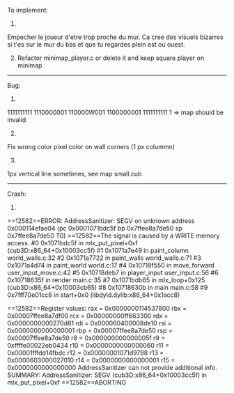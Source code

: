 To implement:

1)  
Empecher le joueur d'etre trop proche du mur. Ca cree des visuels bizarres si t'es sur le mur du bas et que tu regardes plein est ou ouest.

2) Refactor minimap_player.c or delete it and keep square player on minimap

--------------


Bug:

1) 
1111111111
1110000001
110000W001
1100000001
1111111111
                1
=> map should be invalid

2)  
Fix wrong color pixel color on wall corners (1 px colummn)

3)  
1px vertical line sometimes, see map small.cub

--------------

Crash:

1)  
==12582==ERROR: AddressSanitizer: SEGV on unknown address 0x000114efae04 (pc 0x0001071bdc5f bp 0x7ffee8a7de50 sp 0x7ffee8a7de50 T0)
==12582==The signal is caused by a WRITE memory access.
    #0 0x1071bdc5f in mlx_put_pixel+0xf (cub3D:x86_64+0x10003cc5f)
    #1 0x1071a7e49 in paint_column world_walls.c:32
    #2 0x1071a7722 in paint_walls world_walls.c:71
    #3 0x1071a4d74 in paint_world world.c:17
    #4 0x10718f550 in move_forward user_input_move.c:42
    #5 0x10718deb7 in player_input user_input.c:56
    #6 0x10718635f in render main.c:35
    #7 0x1071bdb65 in mlx_loop+0x125 (cub3D:x86_64+0x10003cb65)
    #8 0x10718630b in main main.c:58
    #9 0x7fff70e01cc8 in start+0x0 (libdyld.dylib:x86_64+0x1acc8)

==12582==Register values:
rax = 0x0000000114537800  rbx = 0x00007ffee8a7df00  rcx = 0x00000000ff663300  rdx = 0x0000000000270d81
rdi = 0x000060400008de10  rsi = 0x0000000000000001  rbp = 0x00007ffee8a7de50  rsp = 0x00007ffee8a7de50
 r8 = 0x000000000000005f   r9 = 0xffffe00022eb0434  r10 = 0x0000000000000060  r11 = 0x00001fffdd14fbdc
r12 = 0x00000001071d9798  r13 = 0x0000603000027010  r14 = 0x0000000000000001  r15 = 0x0000000000000000
AddressSanitizer can not provide additional info.
SUMMARY: AddressSanitizer: SEGV (cub3D:x86_64+0x10003cc5f) in mlx_put_pixel+0xf
==12582==ABORTING

